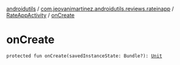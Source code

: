 [androidutils](../../index.md) / [com.jeovanimartinez.androidutils.reviews.rateinapp](../index.md) / [RateAppActivity](index.md) / [onCreate](./on-create.md)

# onCreate

`protected fun onCreate(savedInstanceState: Bundle?): `[`Unit`](https://kotlinlang.org/api/latest/jvm/stdlib/kotlin/-unit/index.html)